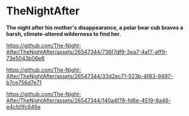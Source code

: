 # TheNightAfter
**The night after his mother's disappearance, a polar bear cub braves a harsh, climate-altered wilderness to find her.**  





https://github.com/The-Night-After/TheNightAfter/assets/26547344/736f7df9-3ea7-4af7-aff9-73e5043b06e8




https://github.com/The-Night-After/TheNightAfter/assets/26547344/33d2ec71-523b-4f83-9497-b7ce756d7e71




https://github.com/The-Night-After/TheNightAfter/assets/26547344/140a4f78-fd6e-4519-8a46-e4cfd1fc846e

